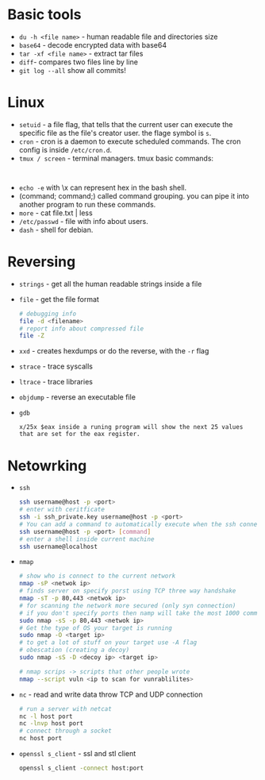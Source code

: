 # Basic tools
- `du -h <file name>` - human readable file and directories size
- `base64` - decode encrypted data with base64
- `tar -xf <file name>` - extract tar files
- `diff`- compares two files line by line
- `git log --all` show all commits!

# Linux
- `setuid` - a file flag, that tells that the current user can execute the specific file as the file's creator user.
the flage symbol is `s`.
- `cron` - cron is a daemon to execute scheduled commands. The cron config is inside `/etc/cron.d`.
- `tmux / screen` - terminal managers. tmux basic commands:
    ```
     
    ```
- `echo -e` with \x can represent hex in the bash shell.
- (command; command;) called command grouping. you can pipe it into another program to run these commands.
- `more` - cat file.txt | less
- `/etc/passwd` - file with info about users.
- `dash` - shell for debian.

# Reversing
- `strings` - get all the human readable strings inside a file
- `file` - get the file format
    ```bash
    # debugging info
    file -d <filename>
    # report info about compressed file
    file -Z
    ```

- `xxd` - creates hexdumps or do the reverse, with the `-r` flag
- `strace` - trace syscalls
- `ltrace` - trace libraries
- `objdump` - reverse an executable file
- `gdb`
  ```
  x/25x $eax inside a runing program will show the next 25 values that are set for the eax register.
  ```

# Netowrking
- `ssh` 
    ```bash
    ssh username@host -p <port>
    # enter with ceritficate 
    ssh -i ssh_private.key username@host -p <port>
    # You can add a command to automatically execute when the ssh connection is started
    ssh username@host -p <port> [command]
    # enter a shell inside current machine
    ssh username@localhost 
    ```
- `nmap`
    ```bash
    # show who is connect to the current network 
    nmap -sP <netwok ip>
    # finds server on specify porst using TCP three way handshake 
    nmap -sT -p 80,443 <netwok ip> 
    # for scanning the network more secured (only syn connection)
    # if you don't specify ports then namp will take the most 1000 common ports and scan them
    sudo nmap -sS -p 80,443 <netwok ip> 
    # Get the type of OS your target is running
    sudo nmap -O <target ip>
    # to get a lot of stuff on your target use -A flag
    # obescation (creating a decoy)
    sudo nmap -sS -D <decoy ip> <target ip>

    # nmap scrips -> scripts that other people wrote
    nmap --script vuln <ip to scan for vunrablilites> 
    ```
- `nc` - read and write data throw TCP and UDP connection
    ```bash
    # run a server with netcat
    nc -l host port 
    nc -lnvp host port
    # connect through a socket
    nc host port
    ```
- `openssl s_client` - ssl and stl client
    ```bash
    openssl s_client -connect host:port
    ```

